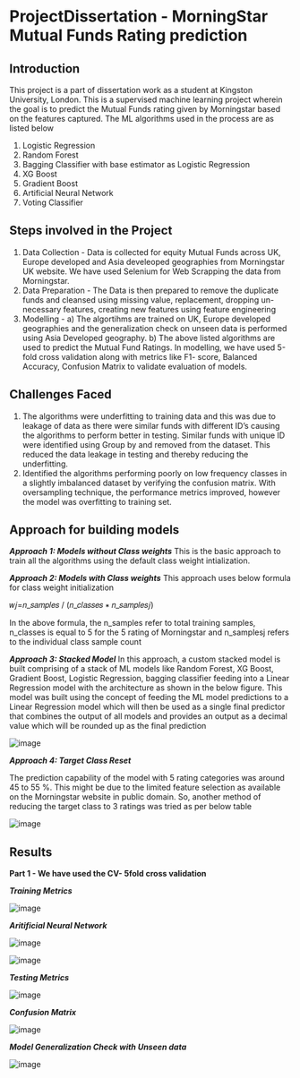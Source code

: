 # **ProjectDissertation - MorningStar Mutual Funds Rating prediction**

## **Introduction**
This project is a part of dissertation work as a student at Kingston University, London.
This is a supervised machine learning project wherein the goal is to predict the Mutual Funds rating given by Morningstar based on the features captured.
The ML algorithms used in the process are as listed below
1. Logistic Regression
2. Random Forest
3. Bagging Classifier with base estimator as Logistic Regression
4. XG Boost
5. Gradient Boost
6. Artificial Neural Network
7. Voting Classifier

## **Steps involved in the Project**
1. Data Collection - Data is collected for equity Mutual Funds across UK, Europe developed and Asia develeoped geographies from Morningstar UK website. We have used Selenium    for Web Scrapping the data from Morningstar.
2. Data Preparation - The Data is then prepared to remove the duplicate funds and cleansed using missing value, replacement, dropping un-necessary features, creating new        features using feature engineering
3. Modelling -  a) The algortihms are trained on UK, Europe developed geographies and the generalization check on unseen data is performed using Asia Developed geography.
                b) The above listed algorithms are used to predict the Mutual Fund Ratings. In modelling, we have used 5-fold cross validation along with metrics like F1-                        score, Balanced Accuracy, Confusion Matrix to validate evaluation of models.

## **Challenges Faced**

1. The algorithms were underfitting to training data and this was due to leakage of data as there were similar funds with different ID’s causing the algorithms to perform        better in testing. Similar funds with unique ID were identified using Group by and removed from the dataset. This reduced the data leakage in testing and thereby reducing    the underfitting.
2. Identified the algorithms performing poorly on low frequency classes in a slightly imbalanced dataset by verifying the confusion matrix. With oversampling technique, the      performance metrics improved, however the model was overfitting to training set. 

## **Approach for building models**

***Approach 1: Models without Class weights***
This is the basic approach to train all the algorithms using the default class weight intialization. 

***Approach 2: Models with Class weights***
This approach uses below formula for class weight initialization

𝑤𝑗=𝑛_𝑠𝑎𝑚𝑝𝑙𝑒𝑠 / (𝑛_𝑐𝑙𝑎𝑠𝑠𝑒𝑠 ∗ 𝑛_𝑠𝑎𝑚𝑝𝑙𝑒𝑠𝑗)

In the above formula, the n_samples refer to total training samples, n_classes is equal to 5 for the 5 rating of Morningstar and n_samplesj refers to the individual class sample count

***Approach 3: Stacked Model***
In this approach, a custom stacked model is built comprising of a stack of ML models like Random Forest, XG Boost, Gradient Boost, Logistic Regression, bagging classifier feeding into a Linear Regression model with the architecture as shown in the below figure. This model was built using the concept of feeding the ML model predictions to a Linear Regression model which will then be used as a single final predictor that combines the output of all models and provides an output as a decimal value which will be rounded up as the final prediction

![image](https://user-images.githubusercontent.com/34972681/151155733-fdf03076-abd7-41c9-9893-cfea2ab961e6.png)


***Approach 4: Target Class Reset***

The prediction capability of the model with 5 rating categories was around 45 to 55 %. This might be due to the limited feature selection as available on the Morningstar website in public domain. So, another method of reducing the target class to 3 ratings was tried as per below table

![image](https://user-images.githubusercontent.com/34972681/151156032-1a7fa105-5197-49e2-859b-16ce6f280ced.png)


## **Results**

**Part 1 - We have used the CV- 5fold cross validation**

***Training Metrics*** 

![image](https://user-images.githubusercontent.com/34972681/143924587-ba80eac8-2732-44f0-b1f3-c71ef6650e9d.png)

***Aritificial Neural Network***

![image](https://user-images.githubusercontent.com/34972681/143927059-5159db0c-90a8-4c0b-9743-4806b0917d4a.png)

![image](https://user-images.githubusercontent.com/34972681/143927110-336c2a36-d58b-4aa1-aa1c-6c2d1c9e8b0a.png)



***Testing Metrics***

![image](https://user-images.githubusercontent.com/34972681/143924729-f40af0fc-5fc5-4678-9f6b-351711048d02.png)


***Confusion Matrix***

![image](https://user-images.githubusercontent.com/34972681/143926146-dbc110f4-35e6-46ac-b7fd-cd024cc18510.png)


***Model Generalization Check with Unseen data***

![image](https://user-images.githubusercontent.com/34972681/143924837-51e11167-df14-4787-84f1-7590eaa6e216.png)





